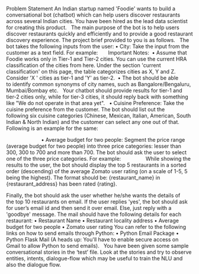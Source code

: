 ﻿Problem Statement
An Indian startup named 'Foodie' wants to build a conversational bot (chatbot) which can help users discover restaurants across several Indian cities. You have been hired as the lead data scientist for creating this product.
 
The main purpose of the bot is to help users discover restaurants quickly and efficiently and to provide a good restaurant discovery experience. The project brief provided to you is as follows.
 
The bot takes the following inputs from the user:
    • City: Take the input from the customer as a text field. For example:
       
 
 
Important Notes: 
    • Assume that Foodie works only in Tier-1 and Tier-2 cities. You can use the current HRA classification of the cities from here. Under the section 'current classification' on this page, the table categorizes cities as X, Y and Z. Consider 'X ' cities as tier-1 and 'Y' as tier-2. 
    • The bot should be able to identify common synonyms of city names, such as Bangalore/Bengaluru, Mumbai/Bombay etc.
 
Your chatbot should provide results for tier-1 and tier-2 cities only, while for tier-3 cities, it should reply back with something like "We do not operate in that area yet".
 
    • Cuisine Preference: Take the cuisine preference from the customer. The bot should list out the following six cuisine categories (Chinese, Mexican, Italian, American, South Indian & North Indian) and the customer can select any one out of that. Following is an example for the same:
      
 
 
 
 
 
 
 
 
 
 
 
 
    • Average budget for two people: Segment the price range (average budget for two people) into three price categories: lesser than 300, 300 to 700 and more than 700. The bot should ask the user to select one of the three price categories. For example:
       
 
 
 
 
 
 
 
While showing the results to the user, the bot should display the top 5 restaurants in a sorted order (descending) of the average Zomato user rating (on a scale of 1-5, 5 being the highest). The format should be: {restaurant_name} in {restaurant_address} has been rated {rating}.

Finally, the bot should ask the user whether he/she wants the details of the top 10 restaurants on email. If the user replies 'yes', the bot should ask for user’s email id and then send it over email. Else, just reply with a 'goodbye' message. The mail should have the following details for each restaurant:
    • Restaurant Name
    • Restaurant locality address
    • Average budget for two people
    • Zomato user rating
You can refer to the following links on how to send emails through Python:
    • Python Email Package
    • Python Flask Mail
(A heads up: You'll have to enable secure access on Gmail to allow Python to send emails).
 
You have been given some sample conversational stories in the ‘test’ file. Look at the stories and try to observe entities, intents, dialogue-flow which may be useful to train the NLU and also the dialogue flow.

